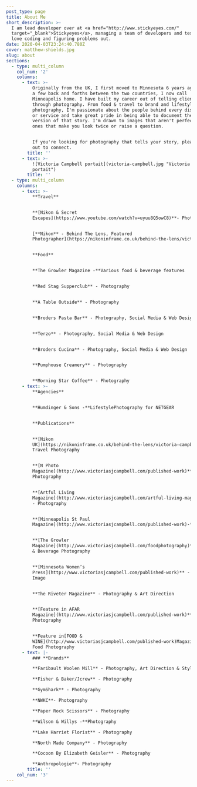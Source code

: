 ```yaml
---
post_type: page
title: About Me
short_description: >-
  I am lead developer over at <a href="http://www.stickyeyes.com/"
  target="_blank">Stickyeyes</a>, managing a team of developers and testers and
  love coding and figuring problems out.
date: 2020-04-03T23:24:40.780Z
cover: matthew-shields.jpg
slug: about
sections:
  - type: multi_column
    col_num: '2'
    columns:
      - text: >-
          Originally from the UK, I first moved to Minnesota 6 years ago. After
          a few back and forths between the two countries, I now call
          Minneapolis home. I have built my career out of telling client stories
          through photography. From food & travel to brand and lifestyle
          photography, I'm passionate about the people behind every dish, craft
          or service and take great pride in being able to document the best
          version of that story. I'm drawn to images that aren't perfect - the
          ones that make you look twice or raise a question.


          If you're looking for photography that tells your story, please reach
          out to connect.
        title: ''
      - text: >-
          ![Victoria Campbell portait](victoria-campbell.jpg "Victoria Campbell
          portait")
        title: ''
  - type: multi_column
    columns:
      - text: >-
          **Travel**


          **[Nikon & Secret
          Escapes](https://www.youtube.com/watch?v=uyuu8Q5owC8)**- Photography


          [**Nikon** - Behind The Lens, Featured
          Photographer](https://nikoninframe.co.uk/behind-the-lens/victoria-campbell-travel-photographer)


          **Food**


          **The Growler Magazine -**Various food & beverage features


          **Red Stag Supperclub** - Photography


          **A Table Outside** - Photography


          **Broders Pasta Bar** - Photography, Social Media & Web Design


          **Terzo** - Photography, Social Media & Web Design


          **Broders Cucina** - Photography, Social Media & Web Design


          **Pumphouse Creamery** - Photography


          **Morning Star Coffee** - Photography
      - text: >-
          **Agencies**


          **Humdinger & Sons -**LifestylePhotography for NETGEAR


          **Publications**


          **[Nikon
          UK](https://nikoninframe.co.uk/behind-the-lens/victoria-campbell-travel-photographer)**-
          Travel Photography


          **[N Photo
          Magazine](http://www.victoriasjcampbell.com/published-work)** - Food
          Photography


          **[Artful Living
          Magazine](http://www.victoriasjcampbell.com/artful-living-magazine)**
          - Photography


          **[Minneapolis St Paul
          Magazine](http://www.victoriasjcampbell.com/published-work)-**Photography


          **[The Growler
          Magazine](http://www.victoriasjcampbell.com/foodphotography)** - Food
          & Beverage Photography


          **[Minnesota Women’s
          Press](http://www.victoriasjcampbell.com/published-work)** - Cover
          Image


          **The Riveter Magazine** - Photography & Art Direction


          **[Feature in AFAR
          Magazine](http://www.victoriasjcampbell.com/published-work)**- Food
          Photography


          **Feature in[FOOD &
          WINE](http://www.victoriasjcampbell.com/published-work)Magazine**-
          Food Photography
      - text: |-
          ### **Brands**

          **Faribault Woolen Mill** - Photography, Art Direction & Styling

          **Fisher & Baker/Jcrew** - Photography

          **GymShark** - Photography

          **NWKC**- Photography

          **Paper Rock Scissors** - Photography

          **Wilson & Willys -**Photography

          **Lake Harriet Florist** - Photography

          **North Made Company** - Photography

          **Cocoon By Elizabeth Geisler** - Photography

          **Anthropologie**- Photography
        title: ''
    col_num: '3'
---
```

